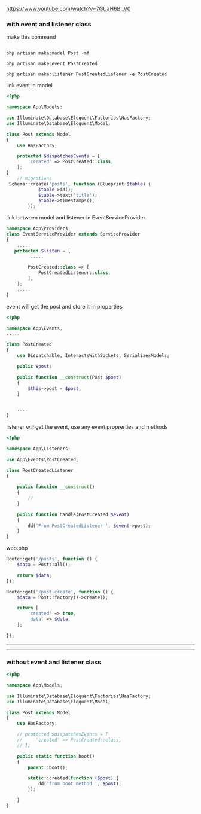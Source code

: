 https://www.youtube.com/watch?v=7GUaH6BI_V0

### with event and listener class
make this command 
```

php artisan make:model Post -mf

php artisan make:event PostCreated

php artisan make:listener PostCreatedListener -e PostCreated

```

link event in model
```php
<?php

namespace App\Models;

use Illuminate\Database\Eloquent\Factories\HasFactory;
use Illuminate\Database\Eloquent\Model;

class Post extends Model
{
    use HasFactory;

    protected $dispatchesEvents = [
        'created' => PostCreated::class,
    ];
}
    // migrations
 Schema::create('posts', function (Blueprint $table) {
            $table->id();
            $table->text('title');
            $table->timestamps();
        });


```

link between model and listener in EventServiceProvider
```php
namespace App\Providers;
class EventServiceProvider extends ServiceProvider
{
    .....
   protected $listen = [
        ......

        PostCreated::class => [
            PostCreatedListener::class,
        ],
    ];
    .....
}
```


event will get the post and store it in properties
```php
<?php

namespace App\Events;
.....

class PostCreated
{
    use Dispatchable, InteractsWithSockets, SerializesModels;

    public $post;

    public function __construct(Post $post)
    {
        $this->post = $post;
    }


    ....
}

```

listener will get the event, use any event proprerties and methods
```php
<?php

namespace App\Listeners;

use App\Events\PostCreated;

class PostCreatedListener
{
    
    public function __construct()
    {
        //
    }

    public function handle(PostCreated $event)
    {
        dd('From PostCreatedListener ', $event->post);
    }
}

```

web.php
```php
Route::get('/posts', function () {
    $data = Post::all();

    return $data;
});

Route::get('/post-create', function () {
    $data = Post::factory()->create();

    return [
        'created' => true,
        'data' => $data,
    ];

});

```
----------------------------------
----------------------------------
### without event and listener class
```php
<?php

namespace App\Models;

use Illuminate\Database\Eloquent\Factories\HasFactory;
use Illuminate\Database\Eloquent\Model;

class Post extends Model
{
    use HasFactory;

    // protected $dispatchesEvents = [
    //     'created' => PostCreated::class,
    // ];

    public static function boot()
    {
        parent::boot();

        static::created(function ($post) {
            dd('from boot method ', $post);
        });

    }
}

```

```php
```
```php
```
```php
```
